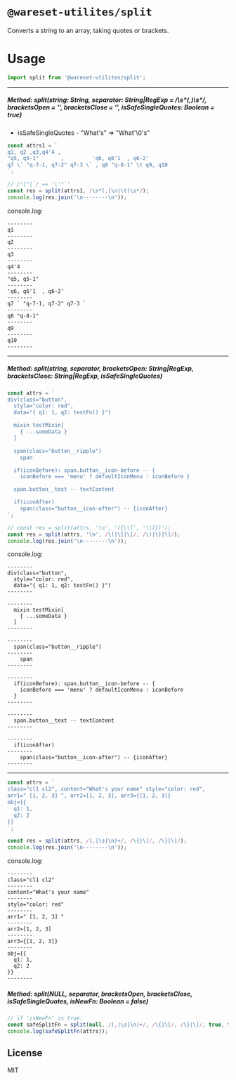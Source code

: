 # `@wareset-utilites/split`

Converts a string to an array, taking quotes or brackets.

# Usage

```js
import split from '@wareset-utilites/split';
```

---

##### Method: split(string: String, separator: String|RegExp = /\s*(,)\s*/, bracketsOpen = '', bracketsClose = '', isSafeSingleQuotes: Boolean = true)

- isSafeSingleQuotes - "What's" => "What'\0's"

```js
const attrs1 = `
q1, q2 ,q3,q4'4 ,
"q5, q5-1"       ,         'q6, q6'1  , q6-2'
q7 \` "q-7-1, q7-2" q7-3 \` , q8 "q-8-1" \t q9, q10
`;

// /'|"|`/ == '\'"`'
const res = split(attrs1, /\s*(,|\n|\t)\s*/);
console.log(res.join('\n--------\n'));
```

console.log:

```console
--------
q1
--------
q2
--------
q3
--------
q4'4
--------
"q5, q5-1"
--------
'q6, q6'1  , q6-2'
--------
q7 ` "q-7-1, q7-2" q7-3 `
--------
q8 "q-8-1"
--------
q9
--------
q10
--------
```

---

##### Method: split(string, separator, bracketsOpen: String|RegExp, bracketsClose: String|RegExp, isSafeSingleQuotes)

```js
const attrs = `
div(class="button",
  style="color: red",
  data="{ q1: 1, q2: testFn() }")

  mixin testMixin[
    { ...someData }
  ]

  span(class="button__ripple")
    span

  if(iconBefore): span.button__icon-before -- {
    iconBefore === 'menu' ? defaultIconMenu : iconBefore }

  span.button__text -- textContent

  if(iconAfter)
    span(class="button__icon-after") -- {iconAfter}
`;

// const res = split(attrs, '\n', '({\\[', '\\]})');
const res = split(attrs, '\n', /\(|\{|\[/, /\)|\}|\]/);
console.log(res.join('\n--------\n'));
```

console.log:

```console
--------
div(class="button",
  style="color: red",
  data="{ q1: 1, q2: testFn() }")
--------

--------
  mixin testMixin[
    { ...someData }
  ]
--------

--------
  span(class="button__ripple")
--------
    span
--------

--------
  if(iconBefore): span.button__icon-before -- {
    iconBefore === 'menu' ? defaultIconMenu : iconBefore
  }
--------

--------
  span.button__text -- textContent
--------

--------
  if(iconAfter)
--------
    span(class="button__icon-after") -- {iconAfter}
--------
```

---

```js
const attrs = `
class="cl1 cl2", content="What's your name" style="color: red",
arr1=" [1, 2, 3] ", arr2=[1, 2, 3], arr3={[1, 2, 3]}
obj={{
  q1: 1,
  q2: 2
}}
`;

const res = split(attrs, /(,|\s|\n)+/, /\{|\[/, /\}|\]/);
console.log(res.join('\n--------\n'));
```

console.log:

```console
--------
class="cl1 cl2"
--------
content="What's your name"
--------
style="color: red"
--------
arr1=" [1, 2, 3] "
--------
arr2=[1, 2, 3]
--------
arr3={[1, 2, 3]}
--------
obj={{
  q1: 1,
  q2: 2
}}
--------
```

##### Method: split(NULL, separator, bracketsOpen, bracketsClose, isSafeSingleQuotes, isNewFn: Boolean = false)

```js
// if 'isNewFn' is true:
const safeSplitFn = split(null, /(,|\s|\n)+/, /\{|\[/, /\}|\]/, true, true);
console.log(safeSplitFn(attrs));
```

## License

MIT
